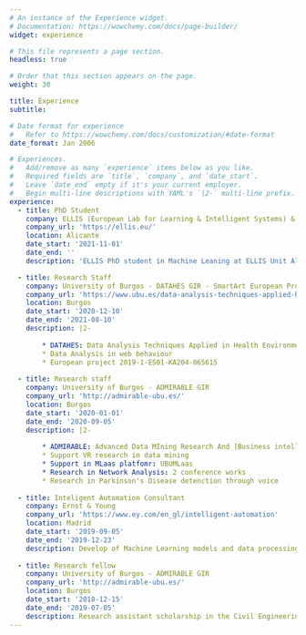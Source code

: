 ```yaml
---
# An instance of the Experience widget.
# Documentation: https://wowchemy.com/docs/page-builder/
widget: experience

# This file represents a page section.
headless: true

# Order that this section appears on the page.
weight: 30

title: Experience
subtitle:

# Date format for experience
#   Refer to https://wowchemy.com/docs/customization/#date-format
date_format: Jan 2006

# Experiences.
#   Add/remove as many `experience` items below as you like.
#   Required fields are `title`, `company`, and `date_start`.
#   Leave `date_end` empty if it's your current employer.
#   Begin multi-line descriptions with YAML's `|2-` multi-line prefix.
experience:
  - title: PhD Student
    company: ELLIS (European Lab for Learning & Intelligent Systems) & Max Planck Institute SWS exchange
    company_url: 'https://ellis.eu/'
    location: Alicante
    date_start: '2021-11-01'
    date_end: ''
    description: 'ELLIS PhD student in Machine Leaning at ELLIS Unit Alicante and excahnge in MPI-SWS advised by Dr. Nuria Oliver and Dr. Manuel Gomez Rodriguez as advisors. Partially founded by several sources: INTEL, ELIAS European project [101120237-HORIZON-CL4-2022-HUMAN-02], Generalitat Valenciana and Bank Sabadell.'

  - title: Research Staff
    company: University of Burgos - DATAHES GIR - SmartArt European Project
    company_url: 'https://www.ubu.es/data-analysis-techniques-applied-health-environments-sciences-datahes-english'
    location: Burgos
    date_start: '2020-12-10'
    date_end: '2021-08-10'
    description: |2-
    
        * DATAHES: Data Analysis Techniques Applied in Health Environments Sciences.
        * Data Analysis in web behaviour
        * European project 2019-1-ES01-KA204-065615
        
  - title: Research staff
    company: University of Burgos - ADMIRABLE GIR
    company_url: 'http://admirable-ubu.es/'
    location: Burgos
    date_start: '2020-01-01'
    date_end: '2020-09-05'
    description: |2-
    
        * ADMIRABLE: Advanced Data MIning Research And [Business intelligence | Bioinformatics | Big Data] LEarning.    
        * Support VR research in data mining 
        * Support in MLaas platfomr: UBUMLaas
        * Research in Network Analysis: 2 conference works
        * Research in Parkinson's Disease detenction through voice
        
  - title: Inteligent Automation Consultant
    company: Ernst & Young
    company_url: 'https://www.ey.com/en_gl/intelligent-automation'
    location: Madrid
    date_start: '2019-09-05'
    date_end: '2019-12-23'
    description: Develop of Machine Learning models and data processing pipelines to embed AI models in RPA processes.
   
  - title: Research fellow
    company: University of Burgos - ADMIRABLE GIR
    company_url: 'http://admirable-ubu.es/'
    location: Burgos
    date_start: '2018-12-15'
    date_end: '2019-07-05'
    description: Research assistant scholarship in the Civil Engineering department of the University of Burgos, research group ADMIRABLE. Working with collaboration grant. Research in the project "***Use of biomarkers extracted from the voice for the detection of Parkinson***", which was my Bachelor's Thesis, evaluated with honors.
---
```

